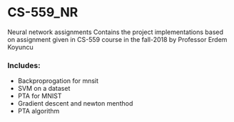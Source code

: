 # CS-559_NR
Neural network assignments
Contains the project implementations based on assignment given in CS-559 course in the fall-2018 by Professor Erdem Koyuncu
### Includes:
- Backproprogation for mnsit
- SVM on a dataset
- PTA for MNIST
- Gradient descent and newton menthod
- PTA algorithm 
